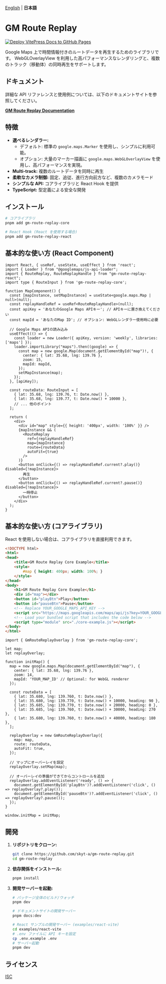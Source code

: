 [English](./README.md) | **日本語**

# GM Route Replay

[![Deploy VitePress Docs to GitHub Pages](https://github.com/skyt-a/gm-route-replay/actions/workflows/deploy-docs.yml/badge.svg)](https://github.com/skyt-a/gm-route-replay/actions/workflows/deploy-docs.yml)

Google Maps 上で時間情報付きのルートデータを再生するためのライブラリです。
WebGLOverlayView を利用した高パフォーマンスなレンダリングと、複数のトラック（移動体）の同時再生をサポートします。

## ドキュメント

詳細な API リファレンスと使用例については、以下のドキュメントサイトを参照してください。

**[GM Route Replay Documentation](https://skyt-a.github.io/gm-route-replay/ja/)**

## 特徴

*   **選べるレンダラー:** 
    *   デフォルト: 標準の `google.maps.Marker` を使用し、シンプルに利用可能。
    *   オプション: 大量のマーカー描画に `google.maps.WebGLOverlayView` を使用し、高パフォーマンスを実現。
*   **Multi-track:** 複数のルートデータを同時に再生
*   **柔軟なカメラ制御:** 固定、追従、進行方向前方など、複数のカメラモード
*   **シンプルな API:** コアライブラリと React Hook を提供
*   **TypeScript:** 型定義による安全な開発

## インストール

```bash
# コアライブラリ
pnpm add gm-route-replay-core

# React Hook (React を使用する場合)
pnpm add gm-route-replay-react
```

## 基本的な使い方 (React Component)

```tsx
import React, { useRef, useState, useEffect } from 'react';
import { Loader } from "@googlemaps/js-api-loader";
import { RouteReplay, RouteReplayHandle } from "gm-route-replay-react";
import type { RouteInput } from 'gm-route-replay-core';

function MapComponent() {
  const [mapInstance, setMapInstance] = useState<google.maps.Map | null>(null);
  const replayHandleRef = useRef<RouteReplayHandle>(null);
  const apiKey = 'あなたのGoogle Maps APIキー'; // APIキーに置き換えてください
  const mapId = 'あなたのMap ID'; // オプション: WebGLレンダラー使用時に必要

  // Google Maps APIの読み込み
  useEffect(() => {
    const loader = new Loader({ apiKey, version: 'weekly', libraries: ['maps'] });
    loader.importLibrary("maps").then((google) => {
      const map = new google.Map(document.getElementById("map")!, {
        center: { lat: 35.68, lng: 139.76 },
        zoom: 15,
        mapId: mapId,
      });
      setMapInstance(map);
    });
  }, [apiKey]);

  const routeData: RouteInput = [
    { lat: 35.68, lng: 139.76, t: Date.now() },
    { lat: 35.68, lng: 139.77, t: Date.now() + 10000 },
    // ... 他のポイント
  ];

  return (
    <div>
      <div id="map" style={{ height: '400px', width: '100%' }} />
      {mapInstance && (
        <RouteReplay
          ref={replayHandleRef}
          map={mapInstance}
          route={routeData}
          autoFit={true}
        />
      )}
      <button onClick={() => replayHandleRef.current?.play()} disabled={!mapInstance}>
        再生
      </button>
      <button onClick={() => replayHandleRef.current?.pause()} disabled={!mapInstance}>
        一時停止
      </button>
    </div>
  );
}
```

## 基本的な使い方 (コアライブラリ)

React を使用しない場合は、コアライブラリを直接利用できます。

```html
<!DOCTYPE html>
<html>
<head>
    <title>GM Route Replay Core Example</title>
    <style>
        #map { height: 400px; width: 100%; }
    </style>
</head>
<body>
    <h1>GM Route Replay Core Example</h1>
    <div id="map"></div>
    <button id="playBtn">Play</button>
    <button id="pauseBtn">Pause</button>
    <!-- Replace YOUR_GOOGLE_MAPS_API_KEY -->
    <script src="https://maps.googleapis.com/maps/api/js?key=YOUR_GOOGLE_MAPS_API_KEY&callback=initMap&libraries=geometry&v=weekly" defer></script>
    <!-- Load your bundled script that includes the code below -->
    <script type="module" src="./core-example.js"></script> 
</body>
</html>
```

```javascript: core-example.js
import { GmRouteReplayOverlay } from 'gm-route-replay-core';

let map;
let replayOverlay;

function initMap() {
  map = new google.maps.Map(document.getElementById("map"), {
    center: { lat: 35.68, lng: 139.76 },
    zoom: 14,
    mapId: 'YOUR_MAP_ID' // Optional: for WebGL renderer
  });

  const routeData = [
    { lat: 35.680, lng: 139.760, t: Date.now() },
    { lat: 35.680, lng: 139.770, t: Date.now() + 10000, heading: 90 },
    { lat: 35.685, lng: 139.770, t: Date.now() + 20000, heading: 0 },
    { lat: 35.685, lng: 139.760, t: Date.now() + 30000, heading: 270 },
    { lat: 35.680, lng: 139.760, t: Date.now() + 40000, heading: 180 },
  ];

  replayOverlay = new GmRouteReplayOverlay({
    map: map,
    route: routeData,
    autoFit: true,
  });

  // マップにオーバーレイを設定
  replayOverlay.setMap(map);

  // オーバーレイの準備ができてからコントロールを追加
  replayOverlay.addEventListener('ready', () => {
    document.getElementById('playBtn')?.addEventListener('click', () => replayOverlay?.play());
    document.getElementById('pauseBtn')?.addEventListener('click', () => replayOverlay?.pause());
  });
}

window.initMap = initMap;
```

## 開発

1.  **リポジトリをクローン:**
    ```bash
    git clone https://github.com/skyt-a/gm-route-replay.git
    cd gm-route-replay
    ```
2.  **依存関係をインストール:**
    ```bash
    pnpm install
    ```
3.  **開発サーバーを起動:**
    ```bash
    # パッケージ全体のビルド/ウォッチ
    pnpm dev

    # ドキュメントサイトの開発サーバー
    pnpm docs:dev

    # React サンプルの開発サーバー (examples/react-vite)
    cd examples/react-vite
    # .env ファイルに API キーを設定
    cp .env.example .env
    # サーバー起動
    pnpm dev
    ```

## ライセンス

[ISC](./LICENSE)
